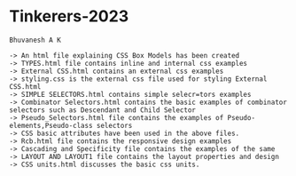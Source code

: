 # Tinkerers-2023

    Bhuvanesh A K

    -> An html file explaining CSS Box Models has been created
    -> TYPES.html file contains inline and internal css examples
    -> External CSS.html contains an external css examples
    -> styling.css is the external css file used for styling External CSS.html
    -> SIMPLE SELECTORS.html contains simple selecr=tors examples
    -> Combinator Selectors.html contains the basic examples of combinator selectors such as Descendant and Child Selector
    -> Pseudo_Selectors.html file contains the examples of Pseudo-elements,Pseudo-class selectors
    -> CSS basic attributes have been used in the above files.
    -> Rcb.html file contains the responsive design examples
    -> Cascading and Specificity file contains the examples of the same
    -> LAYOUT AND LAYOUT1 file contains the layout properties and design
    -> CSS units.html discusses the basic css units.
